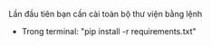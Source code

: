 Lần đầu tiên bạn cần cài toàn bộ thư viện bằng lệnh

- Trong terminal: "pip install -r requirements.txt"

